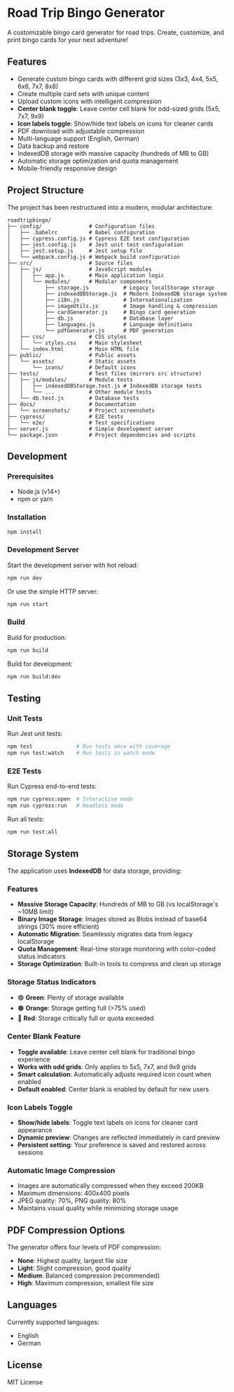 # Road Trip Bingo Generator

A customizable bingo card generator for road trips. Create, customize, and print bingo cards for your next adventure!

## Features

- Generate custom bingo cards with different grid sizes (3x3, 4x4, 5x5, 6x6, 7x7, 8x8)
- Create multiple card sets with unique content
- Upload custom icons with intelligent compression
- **Center blank toggle**: Leave center cell blank for odd-sized grids (5x5, 7x7, 9x9)
- **Icon labels toggle**: Show/hide text labels on icons for cleaner cards
- PDF download with adjustable compression
- Multi-language support (English, German)
- Data backup and restore
- IndexedDB storage with massive capacity (hundreds of MB to GB)
- Automatic storage optimization and quota management
- Mobile-friendly responsive design

## Project Structure

The project has been restructured into a modern, modular architecture:

```
roadtripbingo/
├── config/               # Configuration files
│   ├── .babelrc          # Babel configuration
│   ├── cypress.config.js # Cypress E2E test configuration
│   ├── jest.config.js    # Jest unit test configuration
│   ├── jest.setup.js     # Jest setup file
│   └── webpack.config.js # Webpack build configuration
├── src/                  # Source files
│   ├── js/               # JavaScript modules
│   │   ├── app.js        # Main application logic
│   │   └── modules/      # Modular components
│   │       ├── storage.js           # Legacy localStorage storage
│   │       ├── indexedDBStorage.js  # Modern IndexedDB storage system
│   │       ├── i18n.js              # Internationalization 
│   │       ├── imageUtils.js        # Image handling & compression
│   │       ├── cardGenerator.js     # Bingo card generation
│   │       ├── db.js                # Database layer
│   │       ├── languages.js         # Language definitions
│   │       └── pdfGenerator.js      # PDF generation
│   ├── css/              # CSS styles
│   │   └── styles.css    # Main stylesheet
│   └── index.html        # Main HTML file
├── public/               # Public assets
│   └── assets/           # Static assets
│       └── icons/        # Default icons
├── tests/                # Test files (mirrors src structure)
│   ├── js/modules/       # Module tests
│   │   ├── indexedDBStorage.test.js # IndexedDB storage tests
│   │   └── ...           # Other module tests
│   └── db.test.js        # Database tests
├── docs/                 # Documentation
│   └── screenshots/      # Project screenshots
├── cypress/              # E2E tests
│   └── e2e/              # Test specifications
├── server.js             # Simple development server
└── package.json          # Project dependencies and scripts
```

## Development

### Prerequisites

- Node.js (v14+)
- npm or yarn

### Installation

```bash
npm install
```

### Development Server

Start the development server with hot reload:

```bash
npm run dev
```

Or use the simple HTTP server:

```bash
npm run start
```

### Build

Build for production:

```bash
npm run build
```

Build for development:

```bash
npm run build:dev
```

## Testing

### Unit Tests

Run Jest unit tests:

```bash
npm test              # Run tests once with coverage
npm run test:watch    # Run tests in watch mode
```

### E2E Tests

Run Cypress end-to-end tests:

```bash
npm run cypress:open  # Interactive mode
npm run cypress:run   # Headless mode
```

Run all tests:

```bash
npm run test:all
```

## Storage System

The application uses **IndexedDB** for data storage, providing:

### Features
- **Massive Storage Capacity**: Hundreds of MB to GB (vs localStorage's ~10MB limit)
- **Binary Image Storage**: Images stored as Blobs instead of base64 strings (30% more efficient)
- **Automatic Migration**: Seamlessly migrates data from legacy localStorage
- **Quota Management**: Real-time storage monitoring with color-coded status indicators
- **Storage Optimization**: Built-in tools to compress and clean up storage

### Storage Status Indicators
- 🟢 **Green**: Plenty of storage available
- 🟠 **Orange**: Storage getting full (>75% used)  
- 🔴 **Red**: Storage critically full or quota exceeded

### Center Blank Feature
- **Toggle available**: Leave center cell blank for traditional bingo experience
- **Works with odd grids**: Only applies to 5x5, 7x7, and 9x9 grids
- **Smart calculation**: Automatically adjusts required icon count when enabled
- **Default enabled**: Center blank is enabled by default for new users

### Icon Labels Toggle
- **Show/hide labels**: Toggle text labels on icons for cleaner card appearance
- **Dynamic preview**: Changes are reflected immediately in card preview
- **Persistent setting**: Your preference is saved and restored across sessions

### Automatic Image Compression
- Images are automatically compressed when they exceed 200KB
- Maximum dimensions: 400x400 pixels
- JPEG quality: 70%, PNG quality: 80%
- Maintains visual quality while minimizing storage usage

## PDF Compression Options

The generator offers four levels of PDF compression:

- **None**: Highest quality, largest file size
- **Light**: Slight compression, good quality
- **Medium**: Balanced compression (recommended)
- **High**: Maximum compression, smallest file size

## Languages

Currently supported languages:
- English
- German

## License

MIT License
